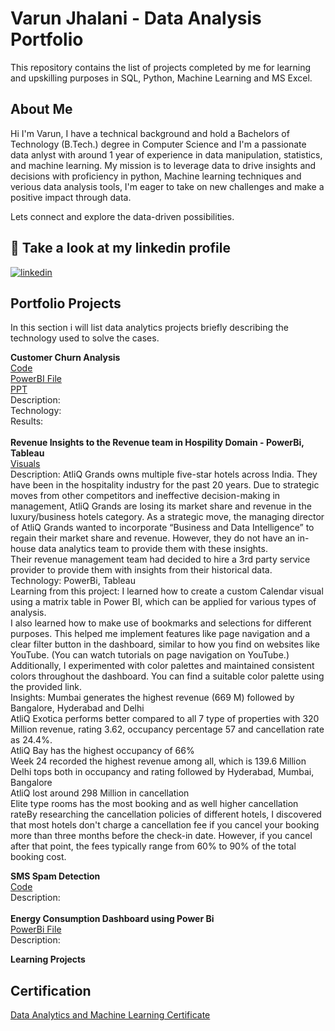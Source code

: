 
# Varun Jhalani - Data Analysis Portfolio

This repository contains the list of projects completed by me for learning and upskilling purposes in SQL, Python, Machine Learning and MS Excel.
## About Me
Hi I'm Varun, I have a technical background and hold a Bachelors of Technology (B.Tech.) degree in Computer Science and I'm a passionate data anlyst with around 1 year of experience in data manipulation, statistics, and machine learning. My mission is to leverage data to drive insights and decisions with proficiency in python, Machine learning techniques and verious data analysis tools, I'm eager to take on new challenges and make a positive impact through data.

Lets connect and explore the data-driven possibilities.
## 🔗 Take a look at my linkedin profile

[![linkedin](https://img.shields.io/badge/linkedin-0A66C2?style=for-the-badge&logo=linkedin&logoColor=white)](https://www.linkedin.com/in/varunjhalani/)

## Portfolio Projects
In this section i will list data analytics projects briefly describing the technology used to solve the cases.

**Customer Churn Analysis**<br/>
   [Code](https://github.com/vjhalani/My-Data-Analyst-Portfolio/blob/main/Telecom_Customer_Churn.ipynb)<br/>
   [PowerBI File](https://github.com/vjhalani/My-Data-Analyst-Portfolio/blob/main/telco_powerbi.pbix)<br/>
   [PPT](https://github.com/vjhalani/My-Data-Analyst-Portfolio/blob/main/Telecom%20Customer%20Churn%20Prediction%20Using%20Machine%20Learning.pptx)<br/>
   Description:<br/>
   Technology:<br/>
   Results: <br/>
<br/>
**Revenue Insights to the Revenue team in Hospility Domain - PowerBi, Tableau**</br>
[Visuals](https://github.com/vjhalani/My-Data-Analyst-Portfolio/blob/main/Telecom_Customer_Churn.ipynb)<br/>
   Description: AtliQ Grands owns multiple five-star hotels across India. They have been in the hospitality industry for the past 20 years. Due to strategic moves from other 
   competitors and ineffective decision-making in management, AtliQ Grands are losing its market share and revenue in the luxury/business hotels category. As a strategic move, the 
   managing director of AtliQ Grands wanted to incorporate “Business and Data Intelligence” to regain their market share and revenue. However, they do not have an in-house data 
   analytics team to provide them with these insights.</br>
   Their revenue management team had decided to hire a 3rd party service provider to provide them with insights from their historical data.<br/>
   Technology: PowerBi, Tableau<br/>
   Learning from this project: I learned how to create a custom Calendar visual using a matrix table in Power BI, which can be applied for various types of analysis.</br>
                                 I also learned how to make use of bookmarks and selections for different purposes. This helped me implement features like page navigation and a clear                                    filter button in the dashboard, similar to how you find on websites like YouTube. (You can watch tutorials on page navigation on YouTube.)</br>
                                 Additionally, I experimented with color palettes and maintained consistent colors throughout the dashboard. You can find a suitable color palette using                                  the provided link.<br/>
   Insights:   Mumbai generates the highest revenue (669 M) followed by Bangalore, Hyderabad and Delhi</br>
               AtliQ Exotica performs better compared to all 7 type of properties with 320 Million revenue, rating 3.62, occupancy percentage 57 and cancellation rate as 24.4%.</br>
               AtliQ Bay has the highest occupancy of 66%</br>
               Week 24 recorded the highest revenue among all, which is 139.6 Million</br>
               Delhi tops both in occupancy and rating followed by Hyderabad, Mumbai, Bangalore</br>
               AtliQ lost around 298 Million in cancellation</br>
               Elite type rooms has the most booking and as well higher cancellation rateBy researching the cancellation policies of different hotels, I discovered that most hotels                    don't charge a cancellation fee if you cancel your booking more than three months before the check-in date. However, if you cancel after that point, the fees typically                  range from 60% to 90% of the total booking cost.</br>


**SMS Spam Detection**<br/>
    [Code]() <br/>
    Description:<br/>
<br/>
**Energy Consumption Dashboard using Power Bi**<br/>
    [PowerBi File]() <br/>
    Description: <br/>

**Learning Projects**



## Certification

[Data Analytics and Machine Learning Certificate](https://github.com/vjhalani/My-Data-Analyst-Portfolio/blob/main/DataAnalytics_Certificate.pdf)
